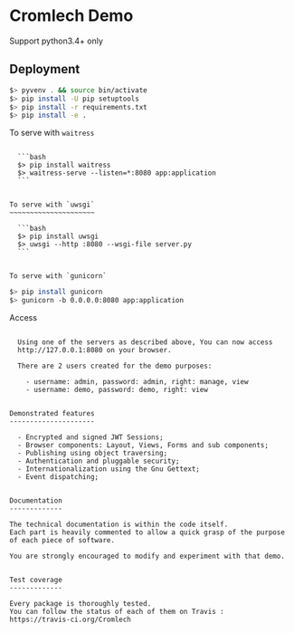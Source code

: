 Cromlech Demo
=============

Support python3.4+ only


Deployment
----------

```bash
$> pyvenv . && source bin/activate
$> pip install -U pip setuptools
$> pip install -r requirements.txt
$> pip install -e .
```

To serve with `waitress`
~~~~~~~~~~~~~~~~~~~~~~~~

  ```bash
  $> pip install waitress
  $> waitress-serve --listen=*:8080 app:application
  ```


To serve with `uwsgi`
~~~~~~~~~~~~~~~~~~~~~

  ```bash
  $> pip install uwsgi
  $> uwsgi --http :8080 --wsgi-file server.py
  ```


To serve with `gunicorn`
~~~~~~~~~~~~~~~~~~~~~~~~

  ```bash
  $> pip install gunicorn
  $> gunicorn -b 0.0.0.0:8080 app:application
  ```

Access
~~~~~~

  Using one of the servers as described above, You can now access
  http://127.0.0.1:8080 on your browser.

  There are 2 users created for the demo purposes:

    - username: admin, password: admin, right: manage, view
    - username: demo, password: demo, right: view


Demonstrated features
---------------------

  - Encrypted and signed JWT Sessions;
  - Browser components: Layout, Views, Forms and sub components;
  - Publishing using object traversing;
  - Authentication and pluggable security;
  - Internationalization using the Gnu Gettext;
  - Event dispatching;


Documentation
-------------

The technical documentation is within the code itself.
Each part is heavily commented to allow a quick grasp of the purpose
of each piece of software.

You are strongly encouraged to modify and experiment with that demo.


Test coverage
-------------

Every package is thoroughly tested.
You can follow the status of each of them on Travis :
https://travis-ci.org/Cromlech
